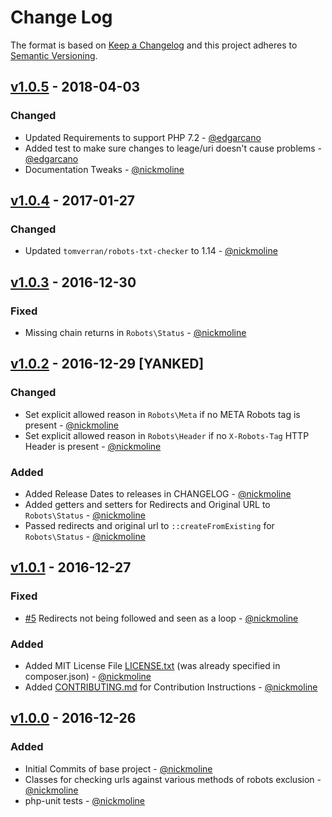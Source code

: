 # Change Log

The format is based on [Keep a Changelog](http://keepachangelog.com/)
and this project adheres to [Semantic Versioning](http://semver.org/).

## [v1.0.5] - 2018-04-03
### Changed
- Updated Requirements to support PHP 7.2 - [@edgarcano]
- Added test to make sure changes to leage/uri doesn't cause problems - [@edgarcano]
- Documentation Tweaks - [@nickmoline]

## [v1.0.4] - 2017-01-27
### Changed
- Updated `tomverran/robots-txt-checker` to 1.14 - [@nickmoline]

## [v1.0.3] - 2016-12-30
### Fixed
- Missing chain returns in `Robots\Status` - [@nickmoline]

## [v1.0.2] - 2016-12-29 [YANKED]
### Changed
- Set explicit allowed reason in `Robots\Meta` if no META Robots tag is present - [@nickmoline]
- Set explicit allowed reason in `Robots\Header` if no `X-Robots-Tag` HTTP Header is present - [@nickmoline]
### Added
- Added Release Dates to releases in CHANGELOG - [@nickmoline]
- Added getters and setters for Redirects and Original URL to `Robots\Status` - [@nickmoline]
- Passed redirects and original url to `::createFromExisting` for `Robots\Status` - [@nickmoline]

## [v1.0.1] - 2016-12-27
### Fixed
- [#5](https://github.com/nickmoline/robots-checker/issues/5) Redirects not being followed and seen as a loop - [@nickmoline]
### Added
- Added MIT License File [LICENSE.txt](https://github.com/nickmoline/robots-checker/blob/master/LICENSE.txt) (was already specified in composer.json)  - [@nickmoline]
- Added [CONTRIBUTING.md](https://github.com/nickmoline/robots-checker/blob/master/CONTRIBUTING.md) for Contribution Instructions  - [@nickmoline]

## [v1.0.0] - 2016-12-26
### Added
- Initial Commits of base project - [@nickmoline]
- Classes for checking urls against various methods of robots exclusion - [@nickmoline]
- php-unit tests - [@nickmoline]

[Unreleased]: https://github.com/nickmoline/robots-checker
[v1.0.5]: https://github.com/nickmoline/robots-checker/releases/tag/v1.0.5
[v1.0.4]: https://github.com/nickmoline/robots-checker/releases/tag/v1.0.4
[v1.0.3]: https://github.com/nickmoline/robots-checker/releases/tag/v1.0.3
[v1.0.2]: https://github.com/nickmoline/robots-checker/releases/tag/v1.0.2
[v1.0.1]: https://github.com/nickmoline/robots-checker/releases/tag/v1.0.1
[v1.0.0]: https://github.com/nickmoline/robots-checker/releases/tag/v1.0.0

[@nickmoline]: https://nickmoline.com
[@edgarcano]: https://github.com/edgarcano
